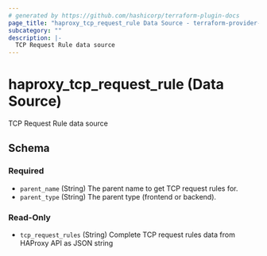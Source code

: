 ```yaml
---
# generated by https://github.com/hashicorp/terraform-plugin-docs
page_title: "haproxy_tcp_request_rule Data Source - terraform-provider-haproxy"
subcategory: ""
description: |-
  TCP Request Rule data source
---
```


# haproxy_tcp_request_rule (Data Source)

TCP Request Rule data source



<!-- schema generated by tfplugindocs -->
## Schema

### Required

- `parent_name` (String) The parent name to get TCP request rules for.
- `parent_type` (String) The parent type (frontend or backend).

### Read-Only

- `tcp_request_rules` (String) Complete TCP request rules data from HAProxy API as JSON string
